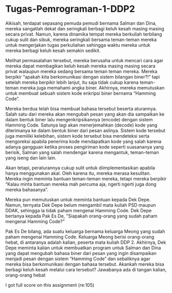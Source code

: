 # Tugas-Pemrograman-1-DDP2

Alkisah, terdapat sepasang pemuda pemudi bernama Salman dan Dina,
mereka sangatlah dekat dan seringkali berbagi keluh kesah masing masing
secara privat. Namun, karena dinamika tempat mereka berkuliah terbilang
cukup sulit dan sibuk, mereka seringkali bersama teman-teman mereka
untuk mengerjakan tugas perkuliahan sehingga waktu mereka untuk mereka
berbagi keluh kesah semakin sedikit.

Melihat permasalahan tersebut, mereka berusaha untuk mencari cara agar
mereka dapat membagikan keluh kesah mereka masing masing secara privat
walaupun mereka sedang bersama teman teman mereka. Mereka berpikir
“apakah kita berkomunikasi dengan sistem bilangan biner?!” tapi setelah
mereka berpikir lebih lanjut, itu saja tidak cukup karena teman-teman
mereka juga memahami angka biner. Akhirnya, mereka memutuskan untuk
membuat sebuah sistem kode enkripsi biner bernama “Hamming Code”.

Mereka berdua telah bisa membuat bahasa tersebut beserta aturannya.
Salah satu dari mereka akan mengubah pesan yang akan dia sampaikan ke
dalam bentuk biner lalu mengenkripsikannya (encode) dengan sistem
Hamming Code. Satunya lagi akan menerjemahkan (decode) kode yang
diterimanya ke dalam bentuk biner dari pesan aslinya. Sistem kode tersebut
juga memiliki kelebihan, sistem kode tersebut bisa mendeteksi serta
mengoreksi apabila penerima kode mendapatkan kode yang salah karena
adanya gangguan ketika proses pengiriman kode seperti suasananya yang
berisik, Salman yang salah mendengar karena mengantuk, teman-teman yang
iseng dan lain lain.

Akan tetapi, peraturannya cukup sulit untuk diimplementasikan apabila
hanya menggunakan akal. Oleh karena itu, mereka merasa kesulitan. Mereka
ingin meminta bantuan teman-teman mereka, tetapi mereka berpikir “Kalau
minta bantuan mereka mah percuma aja, ngerti ngerti juga dong mereka
bahasanya”.

Mereka pun memutuskan untuk meminta bantuan kepada Dek Depe. Namun,
ternyata Dek Depe belum mengambil mata kuliah PSD maupun DDAK,
sehingga ia tidak paham mengenai Hamming Code. Dek Depe bertanya
kepada Pak Es De, "Siapakah orang-orang yang sudah paham mengenai
Hamming Code?"

Pak Es De bilang, ada suatu keluarga bernama keluarga Meong yang sudah
paham mengenai Hamming Code. Keluarga Meong berisi orang-orang hebat,
di antaranya adalah kalian, peserta mata kuliah DDP 2. Akhirnya, Dek Depe
meminta kalian untuk membuatkan program untuk Salman dan Dina yang
dapat mengubah bahasa biner dari pesan yang ingin disampaikan menjadi
pesan dengan sistem “Hamming Code” dan sebaliknya agar mereka bisa
berkomunikasi dengan bahasa tersebut. Akankah mereka bisa berbagi keluh
kesah melalui cara tersebut? Jawabanya ada di tangan kalian, orang-orang
hebat

I got full score on this assignment (re:105)
